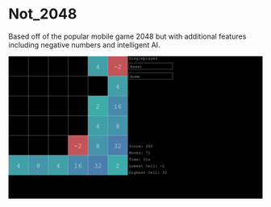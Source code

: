 # Not_2048
Based off of the popular mobile game 2048 but with additional features including negative numbers and intelligent AI.

![alt](https://github.com/Pilex1/Not_2048/blob/master/Screenshot.png)
